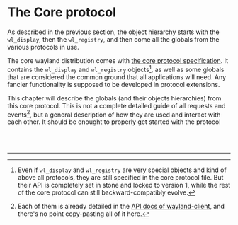 # The Core protocol

As described in the previous section, the object hierarchy starts with the `wl_display`, then
the `wl_registry`, and then come all the globals from the various protocols in use.

The core wayland distribution comes with [the core protocol specification][wayland spec]. It
contains the `wl_display` and `wl_registry` objects[^1], as well as some globals that are considered
the common ground that all applications will need. Any fancier functionality is supposed to be
developed in protocol extensions.

This chapter will describe the globals (and their objects hierarchies) from this core protocol. This
is not a complete detailed guide of all requests and events[^2], but a general description of how
they are used and interact with each other. It should be enought to properly get started with the
protocol

[wayland spec]: https://cgit.freedesktop.org/wayland/wayland/tree/protocol/wayland.xml

<br /><br />

------

[^1]: Even if `wl_display` and `wl_registry` are very special objects and kind of above all
protocols, they are still specified in the core protocol file. But their API is completely set in
stone and locked to version 1, while the rest of the core protocol can still backward-compatibly
evolve.

[^2]: Each of them is already detailed in the [API docs of wayland-client][client docs], and there's
no point copy-pasting all of it here.

[client docs]: http://vberger.github.io/wayland-rs/wayland_client/protocol/index.html